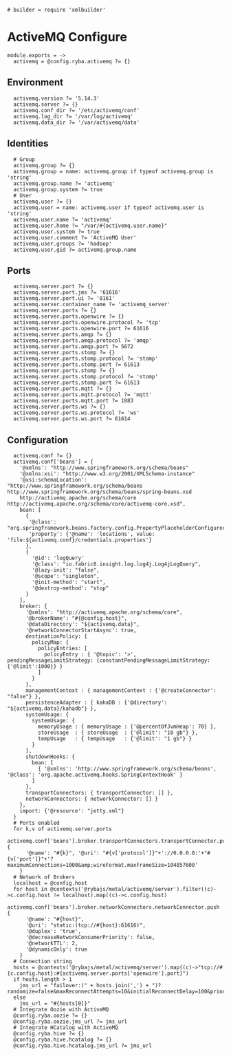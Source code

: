     # builder = require 'xmlbuilder'

# ActiveMQ Configure

    module.exports = ->
      activemq = @config.ryba.activemq ?= {}

## Environment

      activemq.version ?= '5.14.3'
      activemq.server ?= {}
      activemq.conf_dir ?= '/etc/activemq/conf'
      activemq.log_dir ?= '/var/log/activemq'
      activemq.data_dir ?= '/var/activemq/data'

## Identities

      # Group
      activemq.group ?= {}
      activemq.group = name: activemq.group if typeof activemq.group is 'string'
      activemq.group.name ?= 'activemq'
      activemq.group.system ?= true
      # User
      activemq.user ?= {}
      activemq.user = name: activemq.user if typeof activemq.user is 'string'
      activemq.user.name ?= 'activemq'
      activemq.user.home ?= "/var/#{activemq.user.name}"
      activemq.user.system ?= true
      activemq.user.comment ?= 'ActiveMQ User'
      activemq.user.groups ?= 'hadoop'
      activemq.user.gid ?= activemq.group.name

## Ports

      activemq.server.port ?= {}
      activemq.server.port.jms ?= '61616'
      activemq.server.port.ui ?= '8161'
      activemq.server.container_name ?= 'activemq_server'
      activemq.server.ports ?= {}
      activemq.server.ports.openwire ?= {}
      activemq.server.ports.openwire.protocol ?= 'tcp'
      activemq.server.ports.openwire.port ?= 61616
      activemq.server.ports.amqp ?= {}
      activemq.server.ports.amqp.protocol ?= 'amqp'
      activemq.server.ports.amqp.port ?= 5672
      activemq.server.ports.stomp ?= {}
      activemq.server.ports.stomp.protocol ?= 'stomp'
      activemq.server.ports.stomp.port ?= 61613
      activemq.server.ports.stomp ?= {}
      activemq.server.ports.stomp.protocol ?= 'stomp'
      activemq.server.ports.stomp.port ?= 61613
      activemq.server.ports.mqtt ?= {}
      activemq.server.ports.mqtt.protocol ?= 'mqtt'
      activemq.server.ports.mqtt.port ?= 1883
      activemq.server.ports.ws ?= {}
      activemq.server.ports.ws.protocol ?= 'ws'
      activemq.server.ports.ws.port ?= 61614

## Configuration

      activemq.conf ?= {}
      activemq.conf['beans'] = {
        '@xmlns': "http://www.springframework.org/schema/beans"
        '@xmlns:xsi': "http://www.w3.org/2001/XMLSchema-instance"
        '@xsi:schemaLocation': "http://www.springframework.org/schema/beans http://www.springframework.org/schema/beans/spring-beans.xsd
        http://activemq.apache.org/schema/core http://activemq.apache.org/schema/core/activemq-core.xsd",
        bean: [
          {
           '@class': "org.springframework.beans.factory.config.PropertyPlaceholderConfigurer",
           'property': {'@name': 'locations', value: 'file:${activemq.conf}/credentials.properties'}
          },
          {
            '@id': 'logQuery'
            '@class': "io.fabric8.insight.log.log4j.Log4jLogQuery",
            '@lazy-init': "false",
            '@scope': "singleton",
            '@init-method': "start",
            '@destroy-method': "stop"
          }
        ],
        broker: {
          '@xmlns': "http://activemq.apache.org/schema/core",
          '@brokerName': "#{@config.host}",
          '@dataDirectory': "${activemq.data}",
          '@networkConnectorStartAsync': true,
          destinationPolicy: {
            policyMap: {
              policyEntries: [
                policyEntry : { '@topic': '>',  pendingMessageLimitStrategy: {constantPendingMessageLimitStrategy: {'@limit':1000}} }
              ]
            }
          },
          managementContext : { managementContext : {'@createConnector': "false"} },
          persistenceAdapter : { kahaDB : {'@directory': "${activemq.data}/kahadb"} },
          systemUsage: {
            systemUsage: {
              memoryUsage : { memoryUsage : {'@percentOfJvmHeap': 70} },
              storeUsage  : { storeUsage  : {'@limit': "10 gb"} },
              tempUsage   : { tempUsage   : {'@limit': "1 gb"} }
            }
          },
          shutdownHooks: {
            bean: [
              { '@xmlns': 'http://www.springframework.org/schema/beans',  '@class': 'org.apache.activemq.hooks.SpringContextHook' }
            ]
          },
          transportConnectors: { transportConnector: [] },
          networkConnectors: { networkConnector: [] }
        },
        import: {'@resource': "jetty.xml"}
      }
      # Ports enabled
      for k,v of activemq.server.ports
        activemq.conf['beans'].broker.transportConnectors.transportConnector.push {
          '@name': "#{k}", '@uri': "#{v['protocol']}"+'://0.0.0.0:'+"#{v['port']}"+'?maximumConnections=1000&amp;wireFormat.maxFrameSize=104857600'
        }
      # Network of Brokers
      localhost = @config.host
      for host in @contexts('@rybajs/metal/activemq/server').filter((c)->c.config.host != localhost).map((c)->c.config.host)
        activemq.conf['beans'].broker.networkConnectors.networkConnector.push {
          '@name': "#{host}",
          '@uri': "static:(tcp://#{host}:61616)",
          '@duplex': 'true',
          '@decreaseNetworkConsumerPriority': false,
          '@networkTTL': 2,
          '@dynamicOnly': true
        }
      # Connection string
      hosts = @contexts('@rybajs/metal/activemq/server').map((c)->"tcp://#{c.config.host}:#{activemq.server.ports['openwire'].port}")
      if hosts.length > 1
        jms_url = "failover:(" + hosts.join(',') + ")?randomize=false&maxReconnectAttempts=10&initialReconnectDelay=100&priorityBackup=true"
      else
        jms_url = "#{hosts[0]}"
      # Integrate Oozie with ActiveMQ
      @config.ryba.oozie ?= {}
      @config.ryba.oozie.jms_url ?= jms_url
      # Integrate HCatalog with ActiveMQ
      @config.ryba.hive ?= {}
      @config.ryba.hive.hcatalog ?= {}
      @config.ryba.hive.hcatalog.jms_url ?= jms_url
